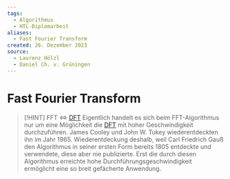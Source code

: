 ```yaml
---
tags:
  - Algorithmus
  - HTL-Diplomarbeit
aliases:
  - Fast Fourier Transform
created: 26. Dezember 2023
source:
  - Laurenz Hölzl
  - Daniel Ch. v. Grüningen
---
```


# Fast Fourier Transform

> [!HINT] FFT <=> [DFT](DFT.md)
> Eigentlich handelt es sich beim FFT-Algorithmus nur um eine Möglichkeit die [DFT](DFT.md) mit hoher Geschwindigkeit durchzuführen. James Cooley und John W. Tukey wiederentdeckten ihn im Jahr 1965.
> Wiederentdeckung deshalb, weil Carl Friedrich Gauß den Algorithmus in seiner ersten Form bereits 1805 entdeckte und verwendete, diese aber nie publizierte.
> Erst die durch diesen Algorithmus erreichte hohe Durchführungsgeschwindigkeit ermöglicht eine so breit gefächerte Anwendung.
